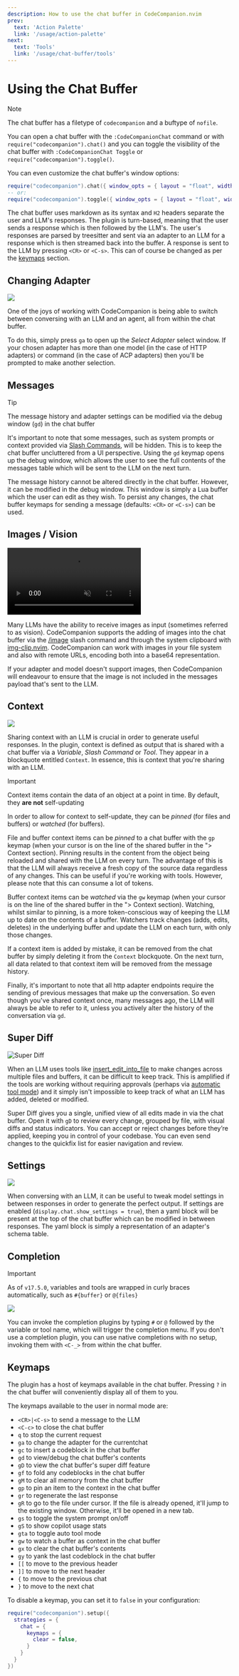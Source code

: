 ```yaml
---
description: How to use the chat buffer in CodeCompanion.nvim
prev:
  text: 'Action Palette'
  link: '/usage/action-palette'
next:
  text: 'Tools'
  link: '/usage/chat-buffer/tools'
---
```


# Using the Chat Buffer

> [!NOTE]
> The chat buffer has a filetype of `codecompanion` and a buftype of `nofile`.

You can open a chat buffer with the `:CodeCompanionChat` command or with `require("codecompanion").chat()` and you can toggle the visibility of the chat buffer with `:CodeCompanionChat Toggle` or `require("codecompanion").toggle()`.

You can even customize the chat buffer's window options:

```lua
require("codecompanion").chat({ window_opts = { layout = "float", width = 0.6 }})
-- or:
require("codecompanion").toggle({ window_opts = { layout = "float", width = 0.6 }})
```

The chat buffer uses markdown as its syntax and `H2` headers separate the user and LLM's responses. The plugin is turn-based, meaning that the user sends a response which is then followed by the LLM's. The user's responses are parsed by treesitter and sent via an adapter to an LLM for a response which is then streamed back into the buffer. A response is sent to the LLM by pressing `<CR>` or `<C-s>`. This can of course be changed as per the [keymaps](#keymaps) section.

## Changing Adapter

<img src="https://github.com/user-attachments/assets/e19ade4f-1daa-4634-b071-4ecd400371eb" />

One of the joys of working with CodeCompanion is being able to switch between conversing with an LLM and an agent, all from within the chat buffer.

To do this, simply press `ga` to open up the _Select Adapter_ select window. If your chosen adapter has more than one model (in the case of HTTP adapters) or command (in the case of ACP adapters) then you'll be prompted to make another selection.

## Messages

> [!TIP]
> The message history and adapter settings can be modified via the debug window (`gd`) in the chat buffer

It's important to note that some messages, such as system prompts or context provided via [Slash Commands](/usage/chat-buffer/slash-commands), will be hidden. This is to keep the chat buffer uncluttered from a UI perspective. Using the `gd` keymap opens up the debug window, which allows the user to see the full contents of the messages table which will be sent to the LLM on the next turn.

The message history cannot be altered directly in the chat buffer. However, it can be modified in the debug window. This window is simply a Lua buffer which the user can edit as they wish. To persist any changes, the chat buffer keymaps for sending a message (defaults: `<CR>` or `<C-s>`) can be used.

## Images / Vision

<p>
<video controls muted src="https://github.com/user-attachments/assets/8897d58e-f2c4-4da9-a170-22f31a75c358"></video>
</p>

Many LLMs have the ability to receive images as input (sometimes referred to as vision). CodeCompanion supports the adding of images into the chat buffer via the [/image](/usage/chat-buffer/slash-commands#image) slash command and through the system clipboard with [img-clip.nvim](/installation#img-clip-nvim). CodeCompanion can work with images in your file system and also with remote URLs, encoding both into a base64 representation.

If your adapter and model doesn't support images, then CodeCompanion will endeavour to ensure that the image is not included in the messages payload that's sent to the LLM.

## Context

<img src="https://github.com/user-attachments/assets/e8a31214-ccba-407f-a8e4-32ba185a3ecd" />

Sharing context with an LLM is crucial in order to generate useful responses. In the plugin, context is defined as output that is shared with a chat buffer via a _Variable_, _Slash Command_ or _Tool_. They appear in a blockquote entitled `Context`. In essence, this is context that you're sharing with an LLM.

> [!IMPORTANT]
> Context items contain the data of an object at a point in time. By default, they **are not** self-updating

In order to allow for context to self-update, they can be _pinned_ (for files and buffers) or _watched_ (for buffers).

File and buffer context items can be _pinned_ to a chat buffer with the `gp` keymap (when your cursor is on the line of the shared buffer in the "> Context section). Pinning results in the content from the object being reloaded and shared with the LLM on every turn. The advantage of this is that the LLM will always receive a fresh copy of the source data regardless of any changes. This can be useful if you're working with tools. However, please note that this can consume a lot of tokens.

Buffer context items can be _watched_ via the `gw` keymap (when your cursor is on the line of the shared buffer in the "> Context section). Watching, whilst similar to pinning, is a more token-conscious way of keeping the LLM up to date on the contents of a buffer. Watchers track changes (adds, edits, deletes) in the underlying buffer and update the LLM on each turn, with only those changes.

If a context item is added by mistake, it can be removed from the chat buffer by simply deleting it from the `Context` blockquote. On the next turn, all data related to that context item will be removed from the message history.

Finally, it's important to note that all http adapter endpoints require the sending of previous messages that make up the conversation. So even though you've shared context once, many messages ago, the LLM will always be able to refer to it, unless you actively alter the history of the conversation via `gd`.

## Super Diff

<img alt="Super Diff" src="https://github.com/user-attachments/assets/e530d6dd-6f14-4085-b839-6d30439b356f" />

When an LLM uses tools like [insert_edit_into_file](/usage/chat-buffer/tools#insert-edit-into-file) to make changes across multiple files and buffers, it can be difficult to keep track. This is amplified if the tools are working without requiring approvals (perhaps via [automatic tool mode](/usage/chat-buffer/tools.html#automatic-tool-mode)) and it simply isn't impossible to keep track of what an LLM has added, deleted or modified.

Super Diff gives you a single, unified view of all edits made in via the chat buffer. Open it with `gD` to review every change, grouped by file, with visual diffs and status indicators. You can accept or reject changes before they’re applied, keeping you in control of your codebase. You can even send changes to the quickfix list for easier navigation and review.


## Settings

<img src="https://github.com/user-attachments/assets/01f1e482-1f7b-474f-ae23-f25cc637f40a" />

When conversing with an LLM, it can be useful to tweak model settings in between responses in order to generate the perfect output. If settings are enabled (`display.chat.show_settings = true`), then a yaml block will be present at the top of the chat buffer which can be modified in between responses. The yaml block is simply a representation of an adapter's schema table.

## Completion

> [!IMPORTANT]
> As of `v17.5.0`, variables and tools are wrapped in curly braces automatically, such as `#{buffer}` or `@{files}`

<img src="https://github.com/user-attachments/assets/02b4d5e2-3b40-4044-8a85-ccd6dfa6d271" />

You can invoke the completion plugins by typing `#` or `@` followed by the variable or tool name, which will trigger the completion menu. If you don't use a completion plugin, you can use native completions with no setup, invoking them with `<C-_>` from within the chat buffer.

## Keymaps

The plugin has a host of keymaps available in the chat buffer. Pressing `?` in the chat buffer will conveniently display all of them to you.

The keymaps available to the user in normal mode are:

- `<CR>|<C-s>` to send a message to the LLM
- `<C-c>` to close the chat buffer
- `q` to stop the current request
- `ga` to change the adapter for the currentchat
- `gc` to insert a codeblock in the chat buffer
- `gd` to view/debug the chat buffer's contents
- `gD` to view the chat buffer's super diff feature
- `gf` to fold any codeblocks in the chat buffer
- `gM` to clear all memory from the chat buffer
- `gp` to pin an item to the context in the chat buffer
- `gr` to regenerate the last response
- `gR` to go to the file under cursor. If the file is already opened, it'll jump
  to the existing window. Otherwise, it'll be opened in a new tab.
- `gs` to toggle the system prompt on/off
- `gS` to show copilot usage stats
- `gta` to toggle auto tool mode
- `gw` to watch a buffer as context in the chat buffer
- `gx` to clear the chat buffer's contents
- `gy` to yank the last codeblock in the chat buffer
- `[[` to move to the previous header
- `]]` to move to the next header
- `{` to move to the previous chat
- `}` to move to the next chat

To disable a keymap, you can set it to `false` in your configuration:

```lua
require("codecompanion").setup({
  strategies = {
    chat = {
      keymaps = {
        clear = false,
      }
    }
  }
})
```
